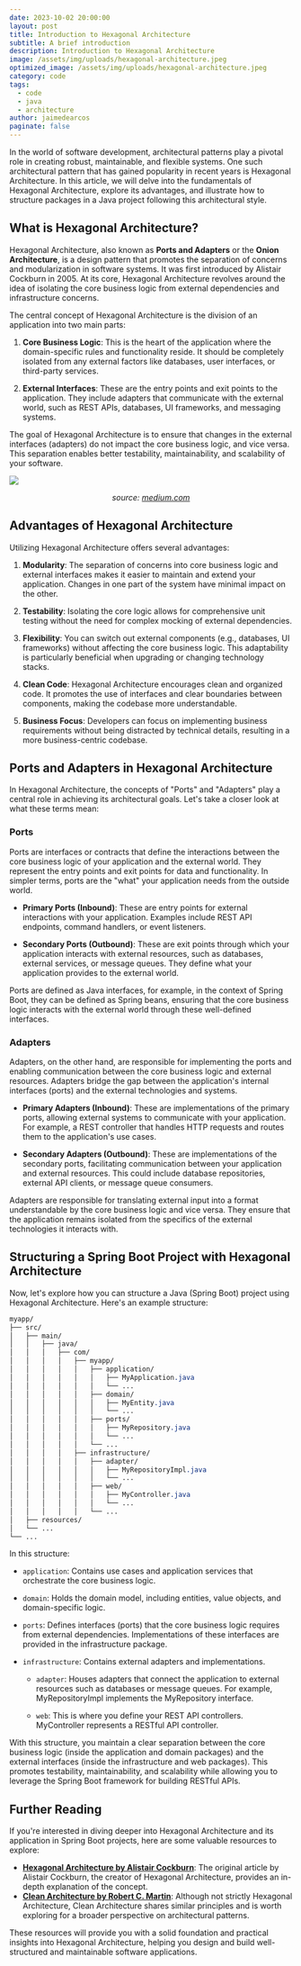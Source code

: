 ```yaml
---
date: 2023-10-02 20:00:00
layout: post
title: Introduction to Hexagonal Architecture
subtitle: A brief introduction
description: Introduction to Hexagonal Architecture
image: /assets/img/uploads/hexagonal-architecture.jpeg
optimized_image: /assets/img/uploads/hexagonal-architecture.jpeg
category: code
tags:
  - code
  - java
  - architecture
author: jaimedearcos
paginate: false
---
```

 
In the world of software development, architectural patterns play a pivotal role in creating robust, maintainable, and flexible systems. One such architectural pattern that has gained popularity in recent years is Hexagonal Architecture. In this article, we will delve into the fundamentals of Hexagonal Architecture, explore its advantages, and illustrate how to structure packages in a Java project following this architectural style.

## What is Hexagonal Architecture?

Hexagonal Architecture, also known as **Ports and Adapters** or the **Onion Architecture**, is a design pattern that promotes the separation of concerns and modularization in software systems. It was first introduced by Alistair Cockburn in 2005. At its core, Hexagonal Architecture revolves around the idea of isolating the core business logic from external dependencies and infrastructure concerns.

The central concept of Hexagonal Architecture is the division of an application into two main parts:

1. **Core Business Logic**: This is the heart of the application where the domain-specific rules and functionality reside. It should be completely isolated from any external factors like databases, user interfaces, or third-party services.

2. **External Interfaces**: These are the entry points and exit points to the application. They include adapters that communicate with the external world, such as REST APIs, databases, UI frameworks, and messaging systems.

The goal of Hexagonal Architecture is to ensure that changes in the external interfaces (adapters) do not impact the core business logic, and vice versa. This separation enables better testability, maintainability, and scalability of your software.

![](https://miro.medium.com/v2/resize:fit:1400/format:webp/1*ebUHgG6JwawEifXlARgfzg.png)
_<center>source: <a href="https://blog.devgenius.io/flask-blog-tutorial-with-hexagonal-architecture-part-1-6446e7e9aaaa"> medium.com</a></center>_


## Advantages of Hexagonal Architecture

Utilizing Hexagonal Architecture offers several advantages:

1. **Modularity**: The separation of concerns into core business logic and external interfaces makes it easier to maintain and extend your application. Changes in one part of the system have minimal impact on the other.

2. **Testability**: Isolating the core logic allows for comprehensive unit testing without the need for complex mocking of external dependencies.

3. **Flexibility**: You can switch out external components (e.g., databases, UI frameworks) without affecting the core business logic. This adaptability is particularly beneficial when upgrading or changing technology stacks.

4. **Clean Code**: Hexagonal Architecture encourages clean and organized code. It promotes the use of interfaces and clear boundaries between components, making the codebase more understandable.

5. **Business Focus**: Developers can focus on implementing business requirements without being distracted by technical details, resulting in a more business-centric codebase.


## Ports and Adapters in Hexagonal Architecture

In Hexagonal Architecture, the concepts of "Ports" and "Adapters" play a central role in achieving its architectural goals. Let's take a closer look at what these terms mean:

### Ports

Ports are interfaces or contracts that define the interactions between the core business logic of your application and the external world. They represent the entry points and exit points for data and functionality. In simpler terms, ports are the "what" your application needs from the outside world.

- **Primary Ports (Inbound)**: These are entry points for external interactions with your application. Examples include REST API endpoints, command handlers, or event listeners.

- **Secondary Ports (Outbound)**: These are exit points through which your application interacts with external resources, such as databases, external services, or message queues. They define what your application provides to the external world.

Ports are defined as Java interfaces, for example, in the context of Spring Boot, they can be defined as Spring beans, ensuring that the core business logic interacts with the external world through these well-defined interfaces.

### Adapters

Adapters, on the other hand, are responsible for implementing the ports and enabling communication between the core business logic and external resources. Adapters bridge the gap between the application's internal interfaces (ports) and the external technologies and systems.

- **Primary Adapters (Inbound)**: These are implementations of the primary ports, allowing external systems to communicate with your application. For example, a REST controller that handles HTTP requests and routes them to the application's use cases.

- **Secondary Adapters (Outbound)**: These are implementations of the secondary ports, facilitating communication between your application and external resources. This could include database repositories, external API clients, or message queue consumers.

Adapters are responsible for translating external input into a format understandable by the core business logic and vice versa. They ensure that the application remains isolated from the specifics of the external technologies it interacts with.

## Structuring a Spring Boot Project with Hexagonal Architecture

Now, let's explore how you can structure a Java (Spring Boot) project using Hexagonal Architecture. Here's an example structure:

```css
myapp/
├── src/
│   ├── main/
│   │   ├── java/
│   │   │   ├── com/
│   │   │   │   ├── myapp/
│   │   │   │   │   ├── application/
│   │   │   │   │   │   ├── MyApplication.java
│   │   │   │   │   │   └── ...
│   │   │   │   │   ├── domain/
│   │   │   │   │   │   ├── MyEntity.java
│   │   │   │   │   │   └── ...
│   │   │   │   │   ├── ports/
│   │   │   │   │   │   ├── MyRepository.java
│   │   │   │   │   │   └── ...
│   │   │   │   │   └── ...
│   │   │   │   ├── infrastructure/
│   │   │   │   │   ├── adapter/
│   │   │   │   │   │   ├── MyRepositoryImpl.java
│   │   │   │   │   │   └── ...
│   │   │   │   │   ├── web/
│   │   │   │   │   │   ├── MyController.java
│   │   │   │   │   │   └── ...
│   │   │   │   │   └── ...
│   ├── resources/
│   └── ...
└── ...
```

In this structure:

- `application`: Contains use cases and application services that orchestrate the core business logic.

- `domain`: Holds the domain model, including entities, value objects, and domain-specific logic.

- `ports`: Defines interfaces (ports) that the core business logic requires from external dependencies. Implementations of these interfaces are provided in the infrastructure package.

- `infrastructure`: Contains external adapters and implementations.

    - `adapter`: Houses adapters that connect the application to external resources such as databases or message queues. For example, MyRepositoryImpl implements the MyRepository interface.

    - `web`: This is where you define your REST API controllers. MyController represents a RESTful API controller.

With this structure, you maintain a clear separation between the core business logic (inside the application and domain packages) and the external interfaces (inside the infrastructure and web packages). This promotes testability, maintainability, and scalability while allowing you to leverage the Spring Boot framework for building RESTful APIs.


## Further Reading

If you're interested in diving deeper into Hexagonal Architecture and its application in Spring Boot projects, here are some valuable resources to explore:

- **[Hexagonal Architecture by Alistair Cockburn](https://alistair.cockburn.us/hexagonal-architecture/)**: The original article by Alistair Cockburn, the creator of Hexagonal Architecture, provides an in-depth explanation of the concept.
- **[Clean Architecture by Robert C. Martin](https://www.oreilly.com/library/view/clean-architecture-a/9780134494272/)**: Although not strictly Hexagonal Architecture, Clean Architecture shares similar principles and is worth exploring for a broader perspective on architectural patterns.

These resources will provide you with a solid foundation and practical insights into Hexagonal Architecture, helping you design and build well-structured and maintainable software applications.
